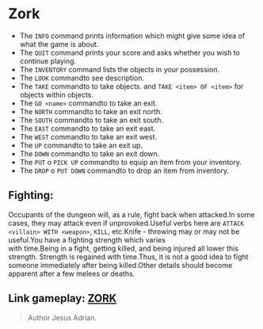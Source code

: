 # Zork
 - The `INFO` command prints information which might give some idea of what the game is about.
 - The `QUIT` command prints your score and asks whether you wish to continue playing.
 - The `INVENTORY` command lists the objects in your possession.
 - The `LOOK` commandto see description.
 - The `TAKE` commandto to take objects. and `TAKE <item> OF <item>` for objects within objects.
 - The `GO <name>` commandto to take an exit.
 - The  `NORTH` commandto to take an exit north.
 - The  `SOUTH` commandto to take an exit south.
 - The  `EAST` commandto to take an exit east.
 - The  `WEST` commandto to take an exit west.
 - The  `UP` commandto to take an exit up.
 - The  `DOWN` commandto to take an exit down.
 - The  `PUT` o `PICK UP` commandto to equip an item from your inventory.
 - The  `DROP` o `PUT DOWN` commandto to drop an item from inventory.


## Fighting:
 Occupants of the dungeon will, as a rule, fight back when attacked.In some cases, they may 
 attack even if unprovoked.Useful verbs here are `ATTACK <villain> WITH <weapon>`, `KILL`, 
 etc.Knife - throwing may or may not be useful.You have a fighting strength which varies  
 with time.Being in a fight, getting killed, and being injured all lower this strength. 
 Strength is regained with time.Thus, it is not a good idea to fight someone immediately
 after being killed.Other details should become apparent after a few melees or deaths.



## Link gameplay: [ZORK][Link]
[Link]:https://www.youtube.com/watch?v=t4LJB1pGL1o

> Author Jesus Adrian.